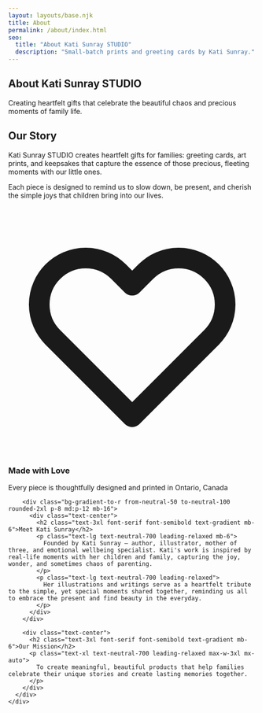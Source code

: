 ```yaml
---
layout: layouts/base.njk
title: About
permalink: /about/index.html
seo:
  title: "About Kati Sunray STUDIO"
  description: "Small‑batch prints and greeting cards by Kati Sunray."
---
```


<!-- About Hero -->
<section class="section-padding bg-gradient-to-br from-accent-50 to-brand-50">
  <div class="container-custom">
    <div class="max-w-4xl mx-auto text-center">
      <h1 class="text-5xl md:text-6xl font-serif font-semibold text-gradient mb-6">
      About Kati Sunray STUDIO
      </h1>
      <p class="text-xl text-neutral-700 leading-relaxed">
        Creating heartfelt gifts that celebrate the beautiful chaos and precious moments of family life.
      </p>
    </div>
  </div>
</section>

<!-- Main Content -->
<section class="section-padding bg-white">
  <div class="container-custom">
    <div class="max-w-4xl mx-auto">
      <div class="prose prose-lg max-w-none">
        <div class="grid md:grid-cols-2 gap-12 items-center mb-16">
          <div>
            <h2 class="text-3xl font-serif font-semibold text-gradient mb-6">Our Story</h2>
            <p class="text-lg text-neutral-700 leading-relaxed mb-6">
              Kati Sunray STUDIO creates heartfelt gifts for families: greeting cards, art prints, and keepsakes that capture the essence of those precious, fleeting moments with our little ones.
            </p>
            <p class="text-lg text-neutral-700 leading-relaxed">
              Each piece is designed to remind us to slow down, be present, and cherish the simple joys that children bring into our lives.
            </p>
          </div>
          <div class="bg-gradient-to-br from-brand-100 to-accent-100 rounded-2xl p-8 text-center">
            <div class="w-24 h-24 bg-white rounded-full flex items-center justify-center mx-auto mb-4 shadow-soft">
              <svg class="w-12 h-12 text-brand-600" fill="none" stroke="currentColor" viewBox="0 0 24 24">
                <path stroke-linecap="round" stroke-linejoin="round" stroke-width="2" d="M4.318 6.318a4.5 4.5 0 000 6.364L12 20.364l7.682-7.682a4.5 4.5 0 00-6.364-6.364L12 7.636l-1.318-1.318a4.5 4.5 0 00-6.364 0z"></path>
              </svg>
            </div>
            <h3 class="text-xl font-serif font-semibold text-neutral-900 mb-2">Made with Love</h3>
            <p class="text-neutral-600">Every piece is thoughtfully designed and printed in Ontario, Canada</p>
          </div>
        </div>

        <div class="bg-gradient-to-r from-neutral-50 to-neutral-100 rounded-2xl p-8 md:p-12 mb-16">
          <div class="text-center">
            <h2 class="text-3xl font-serif font-semibold text-gradient mb-6">Meet Kati Sunray</h2>
            <p class="text-lg text-neutral-700 leading-relaxed mb-6">
              Founded by Kati Sunray — author, illustrator, mother of three, and emotional wellbeing specialist. Kati's work is inspired by real-life moments with her children and family, capturing the joy, wonder, and sometimes chaos of parenting.
            </p>
            <p class="text-lg text-neutral-700 leading-relaxed">
              Her illustrations and writings serve as a heartfelt tribute to the simple, yet special moments shared together, reminding us all to embrace the present and find beauty in the everyday.
            </p>
          </div>
        </div>

        <div class="text-center">
          <h2 class="text-3xl font-serif font-semibold text-gradient mb-6">Our Mission</h2>
          <p class="text-xl text-neutral-700 leading-relaxed max-w-3xl mx-auto">
            To create meaningful, beautiful products that help families celebrate their unique stories and create lasting memories together.
          </p>
        </div>
      </div>
    </div>
  </div>
</section>

